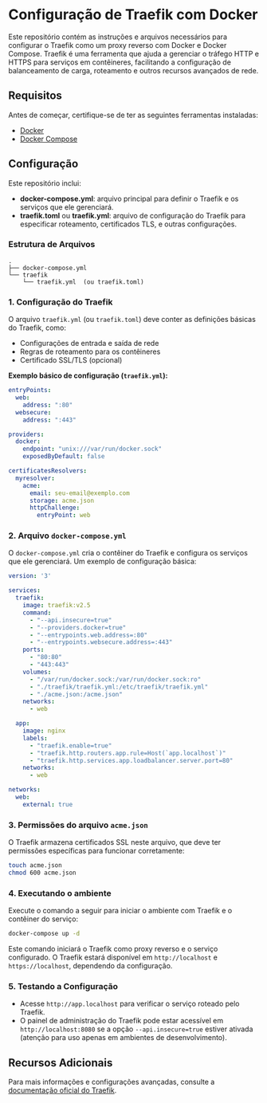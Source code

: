# Configuração de Traefik com Docker

Este repositório contém as instruções e arquivos necessários para configurar o Traefik como um proxy reverso com Docker e Docker Compose. Traefik é uma ferramenta que ajuda a gerenciar o tráfego HTTP e HTTPS para serviços em contêineres, facilitando a configuração de balanceamento de carga, roteamento e outros recursos avançados de rede.

## Requisitos

Antes de começar, certifique-se de ter as seguintes ferramentas instaladas:

- [Docker](https://docs.docker.com/get-docker/)
- [Docker Compose](https://docs.docker.com/compose/install/)

## Configuração

Este repositório inclui:

- **docker-compose.yml**: arquivo principal para definir o Traefik e os serviços que ele gerenciará.
- **traefik.toml** ou **traefik.yml**: arquivo de configuração do Traefik para especificar roteamento, certificados TLS, e outras configurações.

### Estrutura de Arquivos

```plaintext
.
├── docker-compose.yml
└── traefik
    └── traefik.yml  (ou traefik.toml)
```

### 1. Configuração do Traefik

O arquivo `traefik.yml` (ou `traefik.toml`) deve conter as definições básicas do Traefik, como:

- Configurações de entrada e saída de rede
- Regras de roteamento para os contêineres
- Certificado SSL/TLS (opcional)

**Exemplo básico de configuração (`traefik.yml`):**

```yaml
entryPoints:
  web:
    address: ":80"
  websecure:
    address: ":443"

providers:
  docker:
    endpoint: "unix:///var/run/docker.sock"
    exposedByDefault: false

certificatesResolvers:
  myresolver:
    acme:
      email: seu-email@exemplo.com
      storage: acme.json
      httpChallenge:
        entryPoint: web
```

### 2. Arquivo `docker-compose.yml`

O `docker-compose.yml` cria o contêiner do Traefik e configura os serviços que ele gerenciará. Um exemplo de configuração básica:

```yaml
version: '3'

services:
  traefik:
    image: traefik:v2.5
    command:
      - "--api.insecure=true"
      - "--providers.docker=true"
      - "--entrypoints.web.address=:80"
      - "--entrypoints.websecure.address=:443"
    ports:
      - "80:80"
      - "443:443"
    volumes:
      - "/var/run/docker.sock:/var/run/docker.sock:ro"
      - "./traefik/traefik.yml:/etc/traefik/traefik.yml"
      - "./acme.json:/acme.json"
    networks:
      - web

  app:
    image: nginx
    labels:
      - "traefik.enable=true"
      - "traefik.http.routers.app.rule=Host(`app.localhost`)"
      - "traefik.http.services.app.loadbalancer.server.port=80"
    networks:
      - web

networks:
  web:
    external: true
```

### 3. Permissões do arquivo `acme.json`

O Traefik armazena certificados SSL neste arquivo, que deve ter permissões específicas para funcionar corretamente:

```bash
touch acme.json
chmod 600 acme.json
```

### 4. Executando o ambiente

Execute o comando a seguir para iniciar o ambiente com Traefik e o contêiner do serviço:

```bash
docker-compose up -d
```

Este comando iniciará o Traefik como proxy reverso e o serviço configurado. O Traefik estará disponível em `http://localhost` e `https://localhost`, dependendo da configuração.

### 5. Testando a Configuração

- Acesse `http://app.localhost` para verificar o serviço roteado pelo Traefik.
- O painel de administração do Traefik pode estar acessível em `http://localhost:8080` se a opção `--api.insecure=true` estiver ativada (atenção para uso apenas em ambientes de desenvolvimento).

## Recursos Adicionais

Para mais informações e configurações avançadas, consulte a [documentação oficial do Traefik](https://docs.traefik.io/).
